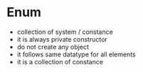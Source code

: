 # Enum
  - collection of system / constance
  - it is always private constructor
  - do not create any object
  - it follows same datatype for all elements
  - it is a collection of constance

